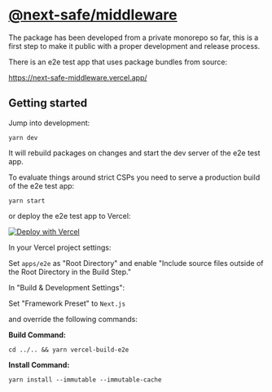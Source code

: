 # [@next-safe/middleware](https://www.npmjs.com/package/@next-safe/middleware)

The package has been developed from a private monorepo so far, this is a first step to make it public with a proper development and release process.

There is an e2e test app that uses package bundles from source:

https://next-safe-middleware.vercel.app/

## Getting started

Jump into development:

```
yarn dev
```

It will rebuild packages on changes and start the dev server of the e2e test app.

To evaluate things around strict CSPs you need to serve a production build of the e2e test app:

```
yarn start
```

or deploy the e2e test app to Vercel:

[![Deploy with Vercel](https://vercel.com/button)](https://vercel.com/new/clone?repository-url=https%3A%2F%2Fgithub.com%2Fnibtime%2next-safe-middleware%2Ftree%2Fmain)

In your Vercel project settings:

Set `apps/e2e` as "Root Directory" and enable "Include source files outside of the Root Directory in the Build Step."

In "Build & Development Settings":

Set "Framework Preset" to `Next.js`

and override the following commands:

**Build Command:** 
```
cd ../.. && yarn vercel-build-e2e
```
**Install Command:** 
```
yarn install --immutable --immutable-cache
```
